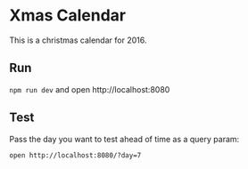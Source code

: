 # Xmas Calendar

This is a christmas calendar for 2016.

## Run

`npm run dev` and open http://localhost:8080

## Test

Pass the day you want to test ahead of time as a query param:

`open http://localhost:8080/?day=7`
